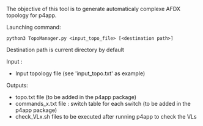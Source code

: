 The objective of this tool is to generate automaticaly complexe AFDX topology for p4app.

Launching command: 
```shell
python3 TopoManager.py <input_topo_file> [<destination path>]
```
Destination path is current directory by default

Input : 
- Input topology file (see 'input_topo.txt' as example)

Outputs:
- topo.txt file (to be added in the p4app package)
- commands_x.txt file : switch table for each switch (to be added in the p4app package)
- check_VLx.sh files to be executed after running p4app to check the VLs
